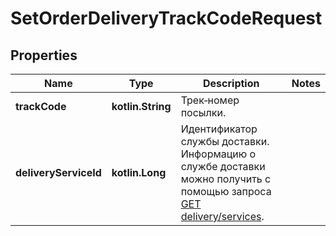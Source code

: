 
# SetOrderDeliveryTrackCodeRequest

## Properties
| Name | Type | Description | Notes |
| ------------ | ------------- | ------------- | ------------- |
| **trackCode** | **kotlin.String** | Трек‑номер посылки. |  |
| **deliveryServiceId** | **kotlin.Long** | Идентификатор службы доставки. Информацию о службе доставки можно получить с помощью запроса [GET delivery/services](../../reference/orders/getDeliveryServices.md). |  |



